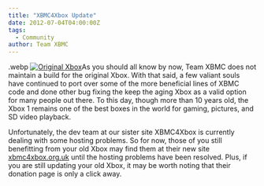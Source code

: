 ```yaml
---
title: "XBMC4Xbox Update"
date: 2012-07-04T04:00:00Z
tags:
  - Community
author: Team XBMC
---
```


.webp
[![](/images/blog/Original_Xbox-300x213.webp "Original Xbox")](/images/blog/Original_Xbox.jpeg)As you should all know by now, Team XBMC does not maintain a build for the original Xbox. With that said, a few valiant souls have continued to port over some of the more beneficial lines of XBMC code and done other bug fixing the keep the aging Xbox as a valid option for many people out there. To this day, though more than 10 years old, the Xbox 1 remains one of the best boxes in the world for gaming, pictures, and SD video playback.

Unfortunately, the dev team at our sister site XBMC4Xbox is currently dealing with some hosting problems. So for now, those of you still benefitting from your old Xbox may find them at their new site [xbmc4xbox.org.uk](https://www.xbmc4xbox.org.uk/ "XBMC4Xbox") until the hosting problems have been resolved. Plus, if you are still updating your old Xbox, it may be worth noting that their donation page is only a click away.
